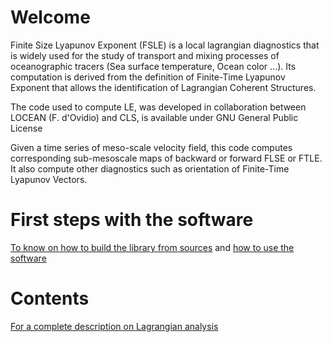 Welcome
=======

Finite Size Lyapunov Exponent (FSLE) is a local lagrangian diagnostics that is
widely used for the study of transport and mixing processes of oceanographic
tracers (Sea surface temperature, Ocean color ...). Its computation is derived
from the definition of Finite-Time Lyapunov Exponent that allows the
identification of  Lagrangian Coherent Structures.

The code used to compute LE, was developed in collaboration between LOCEAN (F.
d'Ovidio) and CLS, is available under GNU General Public License

Given a time series of meso-scale velocity field, this code computes
corresponding sub-mesoscale maps of backward or forward FLSE or FTLE. It also
compute other diagnostics such as orientation of Finite-Time Lyapunov Vectors.

First steps with the software
=============================
[To know on how to build the library from
sources](https://bitbucket.org/cnes_aviso/lagrangian/wiki/Install) and [how to
use the software](https://bitbucket.org/cnes_aviso/lagrangian/wiki/Usage)

Contents
========
[For a complete description on Lagrangian
analysis](https://bitbucket.org/cnes_aviso/lagrangian/wiki/Contents)